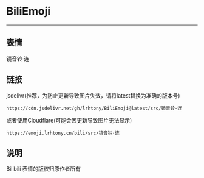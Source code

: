 # BiliEmoji
---
## 表情
镜音铃·连
## 链接
jsdelivr(推荐，为防止更新导致图片失效，请将latest替换为准确的版本号)
```
https://cdn.jsdelivr.net/gh/lrhtony/BiliEmoji@latest/src/镜音铃·连
```
或者使用Cloudflare(可能会因更新导致图片无法显示)
```
https://emoji.lrhtony.cn/bili/src/镜音铃·连
```
## 说明
Bilibili 表情的版权归原作者所有

